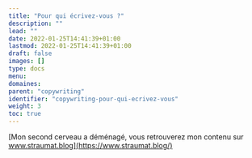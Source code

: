 ```yaml
---
title: "Pour qui écrivez-vous ?"
description: ""
lead: ""
date: 2022-01-25T14:41:39+01:00
lastmod: 2022-01-25T14:41:39+01:00
draft: false
images: []
type: docs
menu:
domaines:
parent: "copywriting"
identifier: "copywriting-pour-qui-ecrivez-vous"
weight: 3
toc: true
---
```


[Mon second cerveau a déménagé, vous retrouverez mon contenu sur www.straumat.blog](https://www.straumat.blog/)